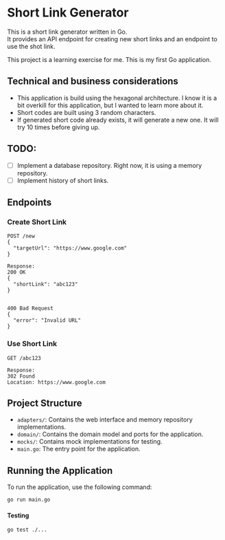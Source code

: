 # Short Link Generator

This is a short link generator written in Go.  
It provides an API endpoint for creating new short links and an endpoint to use the shot link.

This project is a learning exercise for me. This is my first Go application.

## Technical and business considerations
- This application is build using the hexagonal architecture. I know it is a bit overkill for this application, but I wanted to learn more about it.
- Short codes are built using 3 random characters.
- If generated short code already exists, it will generate a new one. It will try 10 times before giving up.

## TODO:
* [ ] Implement a database repository. Right now, it is using a memory repository.
* [ ] Implement history of short links.

## Endpoints

### Create Short Link

```
POST /new
{
  "targetUrl": "https://www.google.com"
}

Response:
200 OK
{
  "shortLink": "abc123"
}


400 Bad Request
{
  "error": "Invalid URL"
}
```

### Use Short Link

```
GET /abc123

Response:
302 Found
Location: https://www.google.com
```

## Project Structure

- `adapters/`: Contains the web interface and memory repository implementations.
- `domain/`: Contains the domain model and ports for the application.
- `mocks/`: Contains mock implementations for testing.
- `main.go`: The entry point for the application.

## Running the Application

To run the application, use the following command:

```sh
go run main.go
```

#### Testing
```sh
go test ./...
```